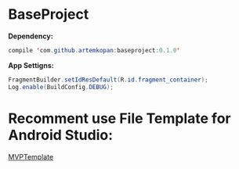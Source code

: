 # BaseProject

<b>Dependency:</b>
```java
compile 'com.github.artemkopan:baseproject:0.1.0'
```

<b>App Settigns:</b>

```java 
FragmentBuilder.setIdResDefault(R.id.fragment_container); 
Log.enable(BuildConfig.DEBUG); 
```

# Recomment use File Template for Android Studio:
  <a href="https://github.com/artemkopan/MVPTemplate">MVPTemplate</a>
